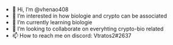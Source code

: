 - 👋 Hi, I’m @vhenao408
- 👀 I’m interested in how biologie and crypto can be associated
- 🌱 I’m currently learning biologie
- 💞️ I’m looking to collaborate on everyhting crypto-bio related
- 📫 How to reach me on discord: Vtratos2#2637

<!---
vhenao408/vhenao408 is a ✨ special ✨ repository because its `README.md` (this file) appears on your GitHub profile.
You can click the Preview link to take a look at your changes.
--->
